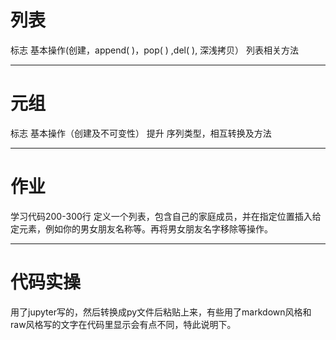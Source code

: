 # 列表
标志
基本操作(创建，append( )，pop( ) ,del( ), 深浅拷贝）
列表相关方法

----------------------------
# 元组
标志
基本操作（创建及不可变性）
提升
序列类型，相互转换及方法

-----------------
# 作业
学习代码200-300行
定义一个列表，包含自己的家庭成员，并在指定位置插入给定元素，例如你的男女朋友名称等。再将男女朋友名字移除等操作。

---------------

# 代码实操
用了jupyter写的，然后转换成py文件后粘贴上来，有些用了markdown风格和raw风格写的文字在代码里显示会有点不同，特此说明下。
